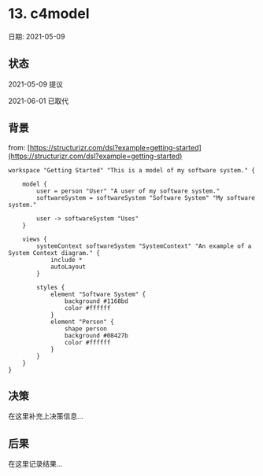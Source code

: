 # 13. c4model

日期: 2021-05-09

## 状态

2021-05-09 提议

2021-06-01 已取代

## 背景

from: [https://structurizr.com/dsl?example=getting-started](https://structurizr.com/dsl?example=getting-started)

```
workspace "Getting Started" "This is a model of my software system." {

    model {
        user = person "User" "A user of my software system."
        softwareSystem = softwareSystem "Software System" "My software system."

        user -> softwareSystem "Uses"
    }

    views {
        systemContext softwareSystem "SystemContext" "An example of a System Context diagram." {
            include *
            autoLayout
        }

        styles {
            element "Software System" {
                background #1168bd
                color #ffffff
            }
            element "Person" {
                shape person
                background #08427b
                color #ffffff
            }
        }
    }
}
```

## 决策

在这里补充上决策信息...

## 后果

在这里记录结果...
